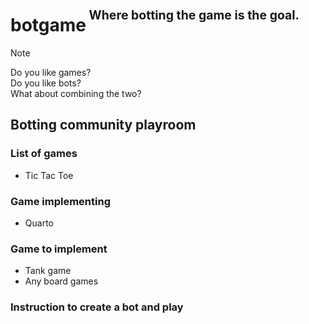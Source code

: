 <h1>botgame<sup><sup>&nbsp;Where botting the game is the goal.</sup></sup></h1>

> [!NOTE]
> Do you like games?<br/>
> Do you like bots?<br/>
> What about combining the two?<br/>

<h2>Botting community playroom</h2>

<h3>List of games</h3>

- Tic Tac Toe

<h3>Game implementing</h3>

- Quarto

<h3>Game to implement</h3>

- Tank game
- Any board games

<h3>Instruction to create a bot and play</h3>